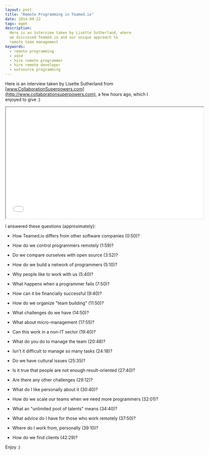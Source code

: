 ```yaml
---
layout: post
title: "Remote Programming in Teamed.io"
date: 2014-09-22
tags: mgmt
description:
  Here is an interview taken by Lisette Sutherland, where
  we discussed Teamed.io and our unique approach to
  remote team management
keywords:
  - remote programming
  - xdsd
  - hire remote programmer
  - hire remote developer
  - outsource programming
---
```


Here is an interview taken by Lisette Sutherland from
[www.CollaborationSuperpowers.com](http://www.collaborationsuperpowers.com),
a few hours ago,
which I enjoyed to give :)

<iframe class="video" width="640" height="360" src="//www.youtube.com/embed/TWBBZK_XRNU?rel=0" allowfullscreen></iframe>

<!--more-->

I answered these questions (approximately):

 * How Teamed.io differs from other software companies (0:50)?

 * How do we control programmers remotely (1:59)?

 * Do we compare ourselves with open source (3:52)?

 * How do we build a network of programmers (5:10)?

 * Why people like to work with us (5:40)?

 * What happens when a programmer fails (7:50)?

 * How can it be financially successful (9:40)?

 * How do we organize "team building" (11:50)?

 * What challenges do we have (14:50)?

 * What about micro-management (17:55)?

 * Can this work in a non-IT sector (19:40)?

 * What do you do to manage the team (20:48)?

 * Isn't it difficult to manage so many tasks (24:18)?

 * Do we have cultural issues (25:35)?

 * Is it true that people are not enough result-oriented (27:40)?

 * Are there any other challenges (29:12)?

 * What do I like personally about it (30:40)?

 * How do we scale our teams when we need more programmers (32:01)?

 * What an "unlimited pool of talents" means (34:40)?

 * What advice do I have for those who work remotely (37:50)?

 * Where do I work from, personally (39:10)?

 * How do we find clients (42:29)?

Enjoy :)
